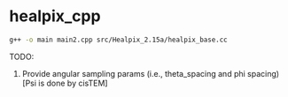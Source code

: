 # healpix_cpp

```bash
g++ -o main main2.cpp src/Healpix_2.15a/healpix_base.cc
```

TODO:
1. Provide angular sampling params (i.e., theta_spacing and phi spacing) [Psi is done by cisTEM]
